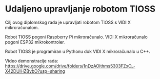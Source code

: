 # Udaljeno upravljanje robotom TIOSS

Cilj ovog diplomskog rada je upravljati robotom TIOSS s VIDI X mikroračunalom.

Robot TIOSS pogoni Raspberry Pi mikroračunalo.
VIDI X mikroračunalo pogoni ESP32 mikrokontroler.

Robot TIOSS je programiran u Pythonu dok VIDI X mikroračunalo u C++.

Video demonstracije rada: https://drive.google.com/drive/folders/1nDzAOlthms5303FZxO_-X42DUIHZBvbO?usp=sharing
